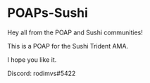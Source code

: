 # POAPs-Sushi

Hey all from the POAP and Sushi communities!

This is a POAP for the Sushi Trident AMA. 

I hope you like it.

Discord: rodimvs#5422
